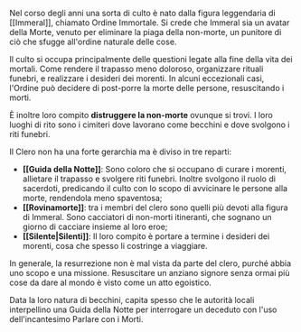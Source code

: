 Nel corso degli anni una sorta di culto è nato dalla figura leggendaria di [[Immeral]], chiamato Ordine Immortale. Si crede che Immeral sia un avatar della Morte, venuto per eliminare la piaga della non-morte, un punitore di ciò che sfugge all'ordine naturale delle cose.

Il culto si occupa principalmente delle questioni legate alla fine della vita dei mortali. Come rendere il trapasso meno doloroso, organizzare rituali funebri, e realizzare i desideri dei morenti. In alcuni eccezionali casi, l'Ordine può decidere di post-porre la morte delle persone, resuscitando i morti. 

È inoltre loro compito **distruggere la non-morte** ovunque si trovi. I loro luoghi di rito sono i cimiteri dove lavorano come becchini e dove svolgono i riti funebri.

Il Clero non ha una forte gerarchia ma è diviso in tre reparti:
- **[[Guida della Notte]]**: Sono coloro che si occupano di curare i morenti, allietare il trapasso e svolgere riti funebri. Inoltre svolgono il ruolo di sacerdoti, predicando il culto con lo scopo di avvicinare le persone alla morte, rendendola meno spaventosa;
- **[[Rovinamorte]]**: tra i membri del clero sono quelli più devoti alla figura di Immeral. Sono cacciatori di non-morti itineranti, che sognano un giorno di cacciare insieme al loro eroe;
- **[[Silente|Silenti]]**: Il loro compito è portare a termine i desideri dei morenti, cosa che spesso li costringe a viaggiare.

In generale, la resurrezione non è mal vista da parte del clero, purché abbia uno scopo e una missione. Resuscitare un anziano signore senza ormai più cose da dare al mondo è visto come un atto egoistico. 

Data la loro natura di becchini, capita spesso che le autorità locali interpellino una Guida della Notte per interrogare un deceduto con l'uso dell'incantesimo Parlare con i Morti. 
